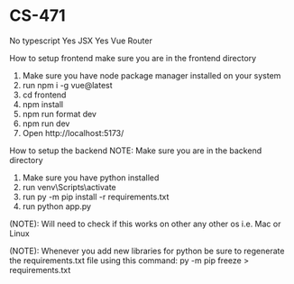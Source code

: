 # CS-471

No typescript
Yes JSX
Yes Vue Router


How to setup frontend
make sure you are in the frontend directory
1. Make sure you have node package manager installed on your system
2. run npm i -g vue@latest
3. cd frontend
4. npm install
5. npm run format dev
6. npm run dev
7. Open http://localhost:5173/


How to setup the backend
NOTE: Make sure you are in the backend directory
1. Make sure you have python installed
2. run venv\Scripts\activate
3. run py -m pip install -r requirements.txt
4. run python app.py

(NOTE): Will need to check if this works on other any other os i.e. Mac or Linux

(NOTE): Whenever you add new libraries for python be sure to regenerate the requirements.txt file using this command:
py -m pip freeze > requirements.txt
